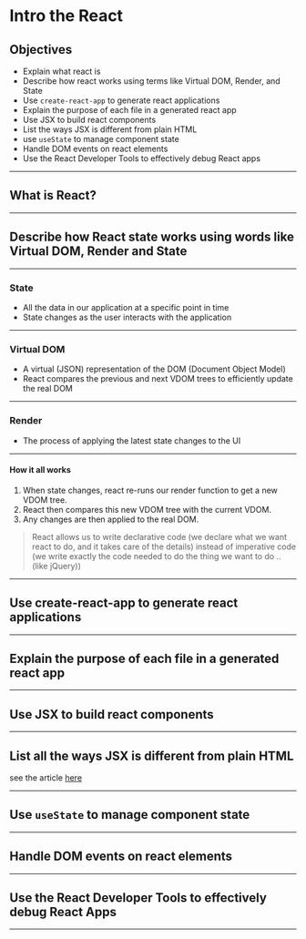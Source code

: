 # Intro the React

## Objectives

- Explain what react is
- Describe how react works using terms like Virtual DOM, Render, and State
- Use `create-react-app` to generate react applications
- Explain the purpose of each file in a generated react app
- Use JSX to build react components
- List the ways JSX is different from plain HTML
- use `useState` to manage component state
- Handle DOM events on react elements
- Use the React Developer Tools to effectively debug React apps

---

## What is React?

---

## Describe how React state works using words like Virtual DOM, Render and State

---

### State

- All the data in our application at a specific point in time
- State changes as the user interacts with the application

---

### Virtual DOM

- A virtual (JSON) representation of the DOM (Document Object Model)
- React compares the previous and next VDOM trees to efficiently update the real DOM

---

### Render

- The process of applying the latest state changes to the UI

---

#### How it all works

1. When state changes, react re-runs our render function to get a new VDOM tree.
2. React then compares this new VDOM tree with the current VDOM.
3. Any changes are then applied to the real DOM.

> React allows us to write declarative code (we declare what we want react to do, and it takes care of the details) instead of imperative code (we write exactly the code needed to do the thing we want to do .. (like jQuery))

---

## Use create-react-app to generate react applications

---

## Explain the purpose of each file in a generated react app

---

## Use JSX to build react components

---

## List all the ways JSX is different from plain HTML

see the article [here](https://www.freecodecamp.org/news/html-vs-jsx-whats-the-difference/)

---

## Use `useState` to manage component state

---

## Handle DOM events on react elements

---

## Use the React Developer Tools to effectively debug React Apps

---

